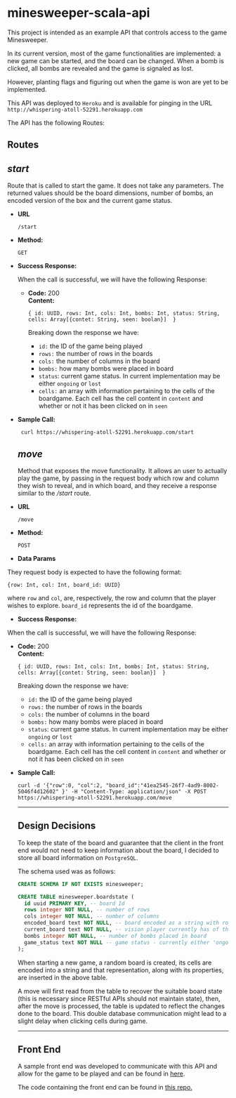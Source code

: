 # minesweeper-scala-api

This project is intended as an example API that controls access to the game Minesweeper.

In its current version, most of the game functionalities are implemented: a new game can be started, and the board can be changed. When a bomb is clicked, all bombs are revealed and the game is signaled as lost.

However, planting flags and figuring out when the game is won are yet to be implemented.

This API was deployed to `Heroku` and is available for pinging in the URL `http://whispering-atoll-52291.herokuapp.com`

The API has the following Routes:

**Routes**
---

*start*
----
  Route that is called to start the game. It does not take any parameters. The returned values should be the board dimensions, number of bombs, an encoded version of the box and the current game status.

* **URL**

  `/start`

* **Method:**

  `GET`

* **Success Response:**

  When the call is successful, we will have the following Response:

  * **Code:** 200 <br />
    **Content:**

    `{ id: UUID, rows: Int, cols: Int, bombs: Int, status: String, cells: Array[{contet: String, seen: boolan}]  }`

    Breaking down the response we have:

    - `id:` the ID of the game being played
    - `rows:` the number of rows in the boards
    - `cols:` the number of columns in the board
    - `bombs:` how many bombs were placed in board
    - `status`: current game status. In current implementation may be either `ongoing` or `lost`
    - `cells:` an array with information pertaining to the cells of the boardgame. Each cell has the cell content in `content` and whether or not it has been clicked on in `seen`

* **Sample Call:**

  ` curl https://whispering-atoll-52291.herokuapp.com/start`

  *move*
  ----------
  Method that exposes the move functionality. It allows an user to actually play the game, by passing in the request body which row and column they wish to reveal, and in which board, and they receive a response similar to the */start* route.

* **URL**

  `/move`

* **Method:**

   `POST`

* **Data Params**

They request body is expected to have the following format:

  `{row: Int, col: Int, board_id: UUID}`

  where `row` and `col`, are, respectively, the row and column that the player wishes to explore. `board_id` represents the id of the boardgame.

* **Success Response:**

When the call is successful, we will have the following Response:

* **Code:** 200 <br />
  **Content:**

  `{ id: UUID, rows: Int, cols: Int, bombs: Int, status: String, cells: Array[{contet: String, seen: boolan}]  }`

  Breaking down the response we have:

  - `id:` the ID of the game being played
  - `rows:` the number of rows in the boards
  - `cols:` the number of columns in the board
  - `bombs:` how many bombs were placed in board
  - `status`: current game status. In current implementation may be either `ongoing` or `lost`
  - `cells:` an array with information pertaining to the cells of the boardgame. Each cell has the cell content in `content` and whether or not it has been clicked on in `seen`

* **Sample Call:**

  `curl -d '{"row":0, "col":2, "board_id":"41ea2545-26f7-4ad9-8002-5046f4d12602" }' -H "Content-Type: application/json" -X POST https://whispering-atoll-52291.herokuapp.com/move`

  ___

  **Design Decisions**
  ---

  To keep the state of the board and guarantee that the client in the front end would not need to keep information about the board, I decided to store all board information on `PostgreSQL`.

  The schema used was as follows:

  ```sql
  CREATE SCHEMA IF NOT EXISTS minesweeper;

  CREATE TABLE minesweeper.boardstate (
    id uuid PRIMARY KEY, -- board Id
    rows integer NOT NULL, -- number of rows
    cols integer NOT NULL, -- number of columns
    encoded_board text NOT NULL, -- board encoded as a string with rows*cols chars
    current_board text NOT NULL, -- vision player currently has of the board
    bombs integer NOT NULL, -- number of bombs placed in board
    game_status text NOT NULL -- game status - currently either 'ongoing' or 'lost'
  );
  ```

  When starting a new game, a random board is created, its cells are encoded into a string and that representation, along with its properties, are inserted in the above table.

  A move will first read from the table to recover the suitable board state (this is necessary since RESTful APIs should not maintain state), then, after the move is processed, the table is updated to reflect the changes done to the board. This double database communication might lead to a slight delay when clicking cells during game.

  ---

  **Front End**
  ---

  A sample front end was developed to communicate with this API and allow for the game to be played and can be found in [here](http://fathomless-river-62164.herokuapp.com/).

  The code containing the front end can be found in [this repo.](https://github.com/gnsantos/minesweeper-front)
